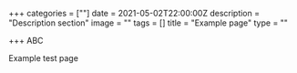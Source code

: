 +++
categories = [""]
date = 2021-05-02T22:00:00Z
description = "Description section"
image = ""
tags = []
title = "Example page"
type = ""

+++
ABC

Example test page